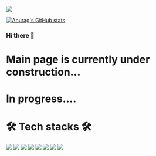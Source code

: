 <img src="https://capsule-render.vercel.app/api?type=waving&&height=300&section=header&text=Onam%20Kwon&fontSize=90&&animation=twinkling&color=97DBAE&fontColor=363636" />


[![Anurag's GitHub stats](https://github-readme-stats.vercel.app/api?username=kon6443&theme=dark&show_icons=true)](https://github.com/anuraghazra/github-readme-stats)


### Hi there 👋

# Main page is currently under construction...
# In progress....



<!--
**kon6443/kon6443** is a ✨ _special_ ✨ repository because its `README.md` (this file) appears on your GitHub profile.

Here are some ideas to get you started:

- 🔭 I’m currently working on ...
- 🌱 I’m currently learning ...
- 👯 I’m looking to collaborate on ...
- 🤔 I’m looking for help with ...
- 💬 Ask me about ...
- 📫 How to reach me: ...
- 😄 Pronouns: ...
- ⚡ Fun fact: ...
-->




# 🛠 Tech stacks 🛠
<img src="https://img.shields.io/badge/c-blue?style=plastic&logo=C&logoColor=white"/>
<img src="https://img.shields.io/badge/-c++-00599C?style=plastic&logo=c%2B%2B&logoColor=white"/>
<img src="https://img.shields.io/badge/Git-yellowgreen?style=plastic&logo=Git&logoColor=Red"/></a>
<img src ="https://img.shields.io/badge/Python-3776AB.svg?&style=plastic&logo=Python&logoColor=white"/>
<img src ="https://img.shields.io/badge/Node.JS-express.svg?&style=plastic&logo=Node.js&logoColor=white"/>
<img src ="https://img.shields.io/badge/Docker-2496ED.svg?&style=plastic&logo=Docker&logoColor=white"/>
<img src ="https://img.shields.io/badge/SQLite-003B57.svg?&style=plastic&logo=sqlite&logoColor=white"/>
<img src ="https://img.shields.io/badge/AWS EC2-FF9900.svg?&style=plastic&logo=amazonec2&logoColor=white"/>

